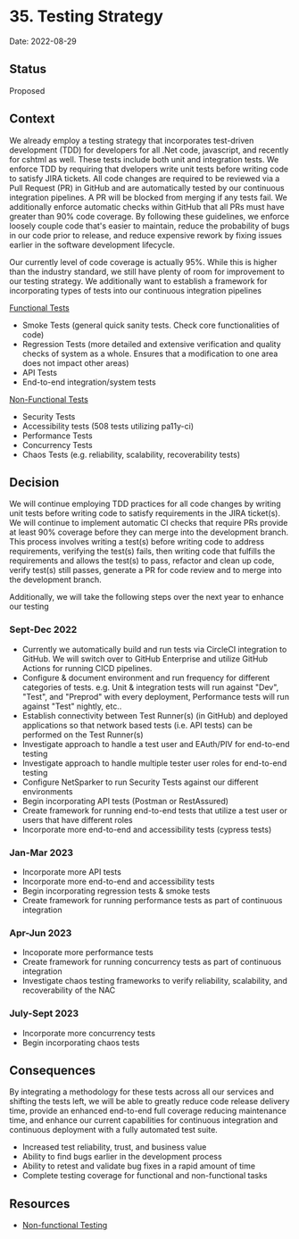 # 35. Testing Strategy

Date: 2022-08-29

## Status
 
Proposed
 
## Context

We already employ a testing strategy that incorporates test-driven development (TDD) for developers for all .Net code, javascript, and recently for cshtml as well. These tests include both unit and integration tests. We enforce TDD by requiring that dvelopers write unit tests before writing code to satisfy JIRA tickets. All code changes are required to be reviewed via a Pull Request (PR) in GitHub and are automatically tested by our continuous integration pipelines. A PR will be blocked from merging if any tests fail. We additionally enforce automatic checks within GitHub that all PRs must have greater than 90% code coverage. By following these guidelines, we enforce loosely couple code that's easier to maintain, reduce the probability of bugs in our code prior to release, and reduce expensive rework by fixing issues earlier in the software development lifecycle.

Our currently level of code coverage is actually 95%. While this is higher than the industry standard, we still have plenty of room for improvement to our testing strategy. We additionally want to establish a framework for incorporating types of tests into our continuous integration pipelines

<ins>Functional Tests</ins>
* Smoke Tests (general quick sanity tests. Check core functionalities of code)
* Regression Tests (more detailed and extensive verification and quality checks of system as a whole. Ensures that a modification to one area does not impact other areas)
* API Tests
* End-to-end integration/system tests

<ins>Non-Functional Tests</ins>
* Security Tests 
* Accessibility tests (508 tests utilizing pa11y-ci) 
* Performance Tests 
* Concurrency Tests 
* Chaos Tests (e.g. reliability, scalability, recoverability tests)

## Decision

We will continue employing TDD practices for all code changes by writing unit tests before writing code to satisfy requirements in the JIRA ticket(s). We will continue to implement automatic CI checks that require PRs provide at least 90% coverage before they can merge into the development branch. This process involves writing a test(s) before writing code to address requirements, verifying the test(s) fails, then writing code that fulfills the requirements and allows the test(s) to pass, refactor and clean up code, verify test(s) still passes, generate a PR for code review and to merge into the development branch.

Additionally, we will take the following steps over the next year to enhance our testing

### Sept-Dec 2022
* Currently we automatically build and run tests via CircleCI integration to GitHub. We will switch over to GitHub Enterprise and utilize GitHub Actions for running CICD pipelines.
* Configure & document environment and run frequency for different categories of tests. e.g. Unit & integration tests will run against "Dev", "Test", and "Preprod" with every deployment, Performance tests will run against "Test" nightly, etc..
* Establish connectivity between Test Runner(s) (in GitHub) and deployed applications so that network based tests (i.e. API tests) can be performed on the Test Runner(s)
* Investigate approach to handle a test user and EAuth/PIV for end-to-end testing
* Investigate approach to handle multiple tester user roles for end-to-end testing
* Configure NetSparker to run Security Tests against our different environments
* Begin incorporating API tests (Postman or RestAssured)
* Create framework for running end-to-end tests that utilize a test user or users that have different roles
* Incorporate more end-to-end and accessibility tests (cypress tests)

### Jan-Mar 2023
* Incorporate more API tests
* Incorporate more end-to-end and accessibility tests 
* Begin incorporating regression tests & smoke tests
* Create framework for running performance tests as part of continuous integration

### Apr-Jun 2023
* Incoporate more performance tests
* Create framework for running concurrency tests as part of continuous integration
* Investigate chaos testing frameworks to verify reliability, scalability, and recoverability of the NAC

### July-Sept 2023
* Incorporate more concurrency tests
* Begin incorporating chaos tests 


## Consequences

By integrating a methodology for these tests across all our services and shifting the tests left, we will be able to greatly reduce code release delivery time, provide an enhanced end-to-end full coverage reducing maintenance time, and enhance our current capabilities for continuous integration and continuous deployment with a fully automated test suite.

*	Increased test reliability, trust, and business value
*	Ability to find bugs earlier in the development process
*	Ability to retest and validate bug fixes in a rapid amount of time
*	Complete testing coverage for functional and non-functional tasks

## Resources
* [Non-functional Testing](https://www.perfecto.io/blog/what-is-non-functional-testing#:~:text=The%20difference%20between%20functional%20and%20non%2Dfunctional%20testing%20is%20what,the%20functionality%20of%20an%20app)
